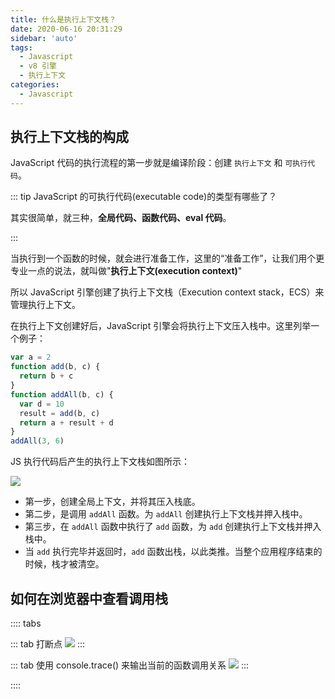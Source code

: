 ```yaml
---
title: 什么是执行上下文栈？
date: 2020-06-16 20:31:29
sidebar: 'auto'
tags:
  - Javascript
  - v8 引擎
  - 执行上下文
categories:
  - Javascript
---
```


## 执行上下文栈的构成

JavaScript 代码的执行流程的第一步就是编译阶段：创建 `执行上下文` 和 `可执行代码`。

::: tip JavaScript 的可执行代码(executable code)的类型有哪些了？

其实很简单，就三种，**全局代码、函数代码、eval 代码**。

:::

当执行到一个函数的时候，就会进行准备工作，这里的“准备工作”，让我们用个更专业一点的说法，就叫做"**执行上下文(execution context)**"

所以 JavaScript 引擎创建了执行上下文栈（Execution context stack，ECS）来管理执行上下文。

在执行上下文创建好后，JavaScript 引擎会将执行上下文压入栈中。这里列举一个例子：

```js
var a = 2
function add(b, c) {
  return b + c
}
function addAll(b, c) {
  var d = 10
  result = add(b, c)
  return a + result + d
}
addAll(3, 6)
```

JS 执行代码后产生的执行上下文栈如图所示：

![](https://gitee.com/alvin0216/cdn/raw/master/images/ec-stack1.png)

- 第一步，创建全局上下文，并将其压入栈底。
- 第二步，是调用 `addAll` 函数。为 `addAll` 创建执行上下文栈并押入栈中。
- 第三步，在 `addAll` 函数中执行了 `add` 函数，为 `add` 创建执行上下文栈并押入栈中。
- 当 `add` 执行完毕并返回时，`add` 函数出栈，以此类推。当整个应用程序结束的时候，栈才被清空。

## 如何在浏览器中查看调用栈

:::: tabs

::: tab 打断点
![](https://gitee.com/alvin0216/cdn/raw/master/images/ec-stack2.png)
:::

::: tab 使用 console.trace() 来输出当前的函数调用关系
![](https://gitee.com/alvin0216/cdn/raw/master/images/ec-stack3.png)
:::

::::

